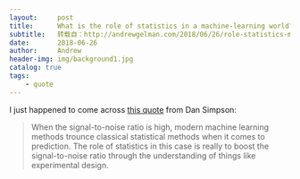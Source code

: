 ```yaml
---
layout:     post
title:      What is the role of statistics in a machine-learning world?
subtitle:   转载自：http://andrewgelman.com/2018/06/26/role-statistics-machine-learning-world/
date:       2018-06-26
author:     Andrew
header-img: img/background1.jpg
catalog: true
tags:
    - quote
---
```




I just happened to come across [this quote](http://andrewgelman.com/2018/01/03/now-andy-hear-one) from Dan Simpson:

> When the signal-to-noise ratio is high, modern machine learning methods trounce classical statistical methods when it comes to prediction. The role of statistics in this case is really to boost the signal-to-noise ratio through the understanding of things like experimental design.


